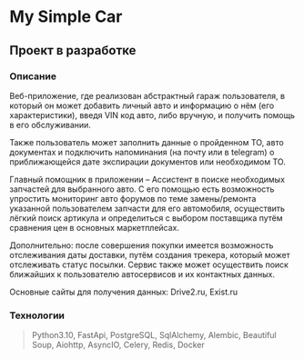 # My Simple Car

## Проект в разработке

### Описание

Веб-приложение, где реализован абстрактный гараж пользователя, в который он
может добавить личный авто и информацию о нём (его характеристики), введя
VIN код авто, либо вручную, и получить помощь в его обслуживании.

Также пользователь может заполнить данные о пройденном ТО, авто документах и
подключить напоминания (на почту или в telegram) о
приближающейся дате экспирации документов или необходимом ТО.

Главный помощник в приложении – Ассистент в поиске необходимых запчастей для
выбранного авто. С его помощью есть возможность упростить мониторинг авто
форумов по теме замены/ремонта указанной пользователем запчасти для его
автомобиля, осуществить лёгкий поиск артикула и определиться с выбором
поставщика путём сравнения цен в основных маркетплейсах.

Дополнительно: после совершения покупки имеется возможность отслеживания даты
доставки, путём создания трекера, который может отслеживать статус посылки.
Сервис также может осуществить поиск ближайших к пользователю автосервисов и их
контактных данных.

Основные сайты для получения данных: Drive2.ru, Exist.ru

### Технологии

> Python3.10, FastApi, PostgreSQL, SqlAlchemy, Alembic, Beautiful Soup,
> Aiohttp, AsyncIO, Celery, Redis, Docker